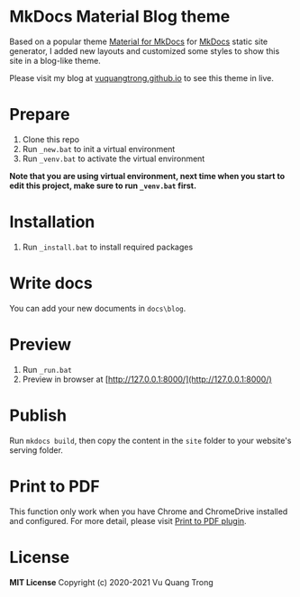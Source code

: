 # MkDocs Material Blog theme

Based on a popular theme [Material for MkDocs](https://squidfunk.github.io/mkdocs-material/) for [MkDocs](https://www.mkdocs.org/) static site generator, I added new layouts and customized some styles to show this site in a blog-like theme.

Please visit my blog at [vuquangtrong.github.io](https://vuquangtrong.github.io) to see this theme in live.

# Prepare

1. Clone this repo
2. Run `_new.bat` to init a virtual environment
3. Run `_venv.bat` to activate the virtual environment

**Note that you are using virtual environment, next time when you start to edit this project, make sure to run `_venv.bat` first.**

# Installation

1. Run `_install.bat` to install required packages

# Write docs

You can add your new documents in `docs\blog`.

# Preview

1. Run `_run.bat`
2. Preview in browser at [http://127.0.0.1:8000/](http://127.0.0.1:8000/)

# Publish

Run `mkdocs build`, then copy the content in the `site` folder to your website's serving folder.

# Print to PDF
This function only work when you have Chrome and ChromeDrive installed and configured. For more detail, please visit [Print to PDF plugin](https://www.codeinsideout.com/blog/setup-blog/print-to-pdf/#4-print-to-pdf-plugin).

# License

**MIT License**
Copyright (c) 2020-2021 Vu Quang Trong
